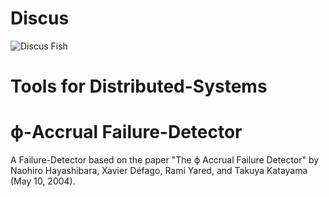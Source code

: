 # Discus
![Discus Fish](https://s-media-cache-ak0.pinimg.com/736x/40/e5/21/40e52172b913bf9dab1b3ef56d97a0e0.jpg)

# Tools for Distributed-Systems

# ϕ-Accrual Failure-Detector
A Failure-Detector based on the paper "The ϕ Accrual Failure Detector" by Naohiro Hayashibara,
Xavier Défago, Rami Yared, and Takuya Katayama (May 10, 2004).
